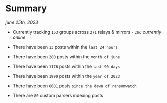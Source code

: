 
# Summary
_june 25th, 2023_

- Currently tracking `153` groups across `271` relays & mirrors - _`106` currently online_

- There have been `13` posts within the `last 24 hours`

- There have been `280` posts within the `month of june`

- There have been `1176` posts within the `last 90 days`

- There have been `1990` posts within the `year of 2023`

- There have been `6681` posts `since the dawn of ransomwatch`

- There are `80` custom parsers indexing posts
